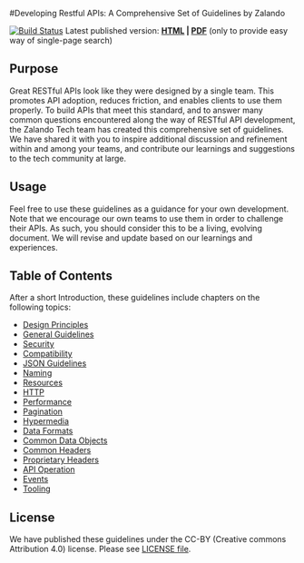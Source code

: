 #Developing Restful APIs: A Comprehensive Set of Guidelines by Zalando

[![Build Status](https://travis-ci.org/zalando/restful-api-guidelines.svg?branch=master)](https://travis-ci.org/zalando/restful-api-guidelines)
Latest published version: **[HTML](http://zalando.github.io/restful-api-guidelines) | [PDF](http://zalando.github.io/restful-api-guidelines/guidelines.pdf)** (only to provide easy way of single-page search)

Purpose
-------
Great RESTful APIs look like they were designed by a single team. This promotes API adoption, reduces friction, and enables clients to use them properly. To build APIs that meet this standard, and to answer many common questions encountered along the way of RESTful API development, the Zalando Tech team has created this comprehensive set of guidelines. We have shared it with you to inspire additional discussion and refinement within and among your teams, and contribute our learnings and suggestions to the tech community at large.

Usage
-----
Feel free to use these guidelines as a guidance for your own development. Note that we encourage our own teams to use them in order to challenge their APIs. As such, you should consider this to be a living, evolving document. We will revise and update based on our learnings and experiences.

Table of Contents
-------
After a short Introduction, these guidelines include chapters on the following topics:
- [Design Principles](http://zalando.github.io/restful-api-guidelines/design-principles/DesignPrinciples.html)
- [General Guidelines](http://zalando.github.io/restful-api-guidelines/general-guidelines/GeneralGuidelines.html)
- [Security](http://zalando.github.io/restful-api-guidelines/security/Security.html)
- [Compatibility](http://zalando.github.io/restful-api-guidelines/compatibility/Compatibility.html)
- [JSON Guidelines](http://zalando.github.io/restful-api-guidelines/json-guidelines/JsonGuidelines.html)
- [Naming](http://zalando.github.io/restful-api-guidelines/naming/Naming.html)
- [Resources](http://zalando.github.io/restful-api-guidelines/resources/Resources.html)
- [HTTP](http://zalando.github.io/restful-api-guidelines/http/Http.html)
- [Performance](http://zalando.github.io/restful-api-guidelines/performance/Performance.html)
- [Pagination](http://zalando.github.io/restful-api-guidelines/pagination/Pagination.html)
- [Hypermedia](http://zalando.github.io/restful-api-guidelines/hyper-media/Hypermedia.html)
- [Data Formats](http://zalando.github.io/restful-api-guidelines/data-formats/DataFormats.html)
- [Common Data Objects](http://zalando.github.io/restful-api-guidelines/common-data-objects/CommonDataObjects.html)
- [Common Headers](http://zalando.github.io/restful-api-guidelines/headers/CommonHeaders.html)
- [Proprietary Headers](http://zalando.github.io/restful-api-guidelines/headers/ProprietaryHeaders.html)
- [API Operation](http://zalando.github.io/restful-api-guidelines/api-operation/ApiOperation.html)
- [Events](http://zalando.github.io/restful-api-guidelines/events/events.html)
- [Tooling](http://zalando.github.io/restful-api-guidelines/tooling/Tooling.html)

License
-------
We have published these guidelines under the CC-BY (Creative commons Attribution 4.0) license. Please see [LICENSE file](LICENSE).
